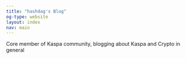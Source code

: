```yaml
---
title: "hashdag's Blog"
og-type: website
layout: index
nav: main
---
```


Core member of Kaspa community, blogging about Kaspa and Crypto in general